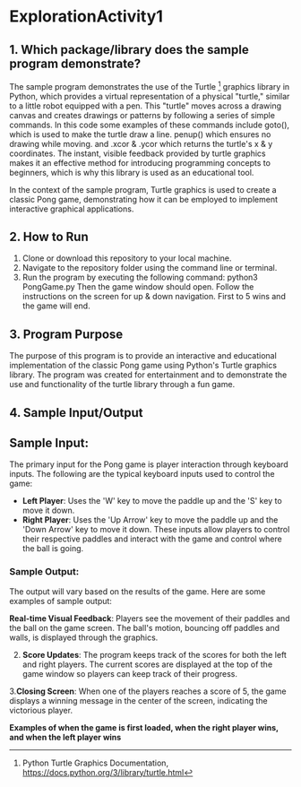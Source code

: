# ExplorationActivity1
## 1. Which package/library does the sample program demonstrate?
The sample program demonstrates the use of the Turtle [^1^] graphics library in Python, which provides a virtual representation of a physical "turtle," similar to a little robot equipped with a pen. This "turtle" moves across a drawing canvas and creates drawings or patterns by following a series of simple commands. In this code some examples of these commands include goto(), which is used to make the turtle draw a line. penup() which ensures no drawing while moving. and .xcor & .ycor which returns the turtle's x & y coordinates.  The instant, visible feedback provided by turtle graphics makes it an effective method for introducing programming concepts to beginners, which is why this library is used as an educational tool.

In the context of the sample program, Turtle graphics is used to create a classic Pong game, demonstrating how it can be employed to implement interactive graphical applications.

[^1^]: Python Turtle Graphics Documentation, https://docs.python.org/3/library/turtle.html

## 2. How to Run
1. Clone or download this repository to your local machine.
2. Navigate to the repository folder using the command line or terminal.
3. Run the program by executing the following command:
   python3 PongGame.py
Then the game window should open. Follow the instructions on the screen for up & down navigation. First to 5 wins and the game will end.

## 3. Program Purpose
The purpose of this program is to provide an interactive and educational implementation of the classic Pong game using Python's Turtle graphics library. The program was created for entertainment and to demonstrate the use and functionality of the turtle library through a fun game.

## 4. Sample Input/Output
## Sample Input:
The primary input for the Pong game is player interaction through keyboard inputs. The following are the typical keyboard inputs used to control the game:
- **Left Player**: Uses the 'W' key to move the paddle up and the 'S' key to move it down.
- **Right Player**: Uses the 'Up Arrow' key to move the paddle up and the 'Down Arrow' key to move it down.
These inputs allow players to control their respective paddles and interact with the game and control where the ball is going.
### Sample Output:
The output will vary based on the results of the game. Here are some examples of sample output:

**Real-time Visual Feedback**: Players see the movement of their paddles and the ball on the game screen. The ball's motion, bouncing off paddles and walls, is displayed through the graphics.

2. **Score Updates**: The program keeps track of the scores for both the left and right players. The current scores are displayed at the top of the game window so players can keep track of their progress.

3.**Closing Screen**: When one of the players reaches a score of 5,  the game displays a winning message in the center of the screen, indicating the victorious player.

**Examples of when the game is first loaded, when the right player wins, and when the left player wins**
